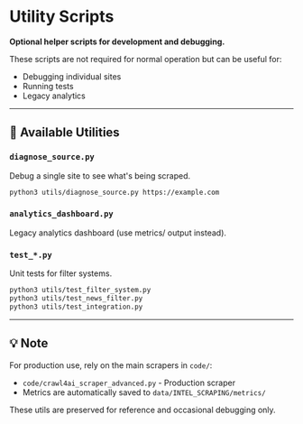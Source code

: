 # Utility Scripts

**Optional helper scripts for development and debugging.**

These scripts are not required for normal operation but can be useful for:
- Debugging individual sites
- Running tests
- Legacy analytics

---

## 📁 Available Utilities

### `diagnose_source.py`
Debug a single site to see what's being scraped.

```bash
python3 utils/diagnose_source.py https://example.com
```

### `analytics_dashboard.py`
Legacy analytics dashboard (use metrics/ output instead).

### `test_*.py`
Unit tests for filter systems.

```bash
python3 utils/test_filter_system.py
python3 utils/test_news_filter.py
python3 utils/test_integration.py
```

---

## 💡 Note

For production use, rely on the main scrapers in `code/`:
- `code/crawl4ai_scraper_advanced.py` - Production scraper
- Metrics are automatically saved to `data/INTEL_SCRAPING/metrics/`

These utils are preserved for reference and occasional debugging only.
